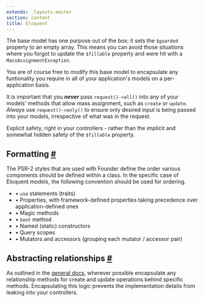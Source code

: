 ```yaml
---
extends: _layouts.master
section: content
title: Eloquent
---
```


The base model has one purpose out of the box; it sets the `$guarded` property to an empty array. This means you can avoid those situations where you forgot to update the `$fillable` property and were hit with a `MassAssignmentException`.

You are of course free to modify this base model to encapsulate any funtionality you require in all of your application's models on a per-application basis.

It is important that you ***never*** pass `request()->all()` into any of your models' methods that allow mass assignment, such as `create` or `update`. *Always* use `request()->only()` to ensure only desired input is being passed into your models, irrespective of what was in the request.

Explicit safety, right in your controllers - rather than the implicit and somewhat hidden safety of the `$fillable` property.

## Formatting <a class="text-grey" name="formatting" href="#formatting">#</a>

The PSR-2 styles that are used with Founder define the order various components should be defined within a class. In the specific case of Eloquent models, the following convention should be used for ordering.

* &bull; `use` statements (traits)
* &bull; Properties, with framework-defined properties taking precedence over application-defined ones
* &bull; Magic methods
* &bull; `boot` method
* &bull; Named (static) constructors
* &bull; Query scopes
* &bull; Mutators and accessors (grouping each mutator / accessor pair)

## Abstracting relationships <a class="text-grey" name="abstracting-relationships" href="#abstracting-relationships">#</a>

As outlined in the [general docs](/general#dont-talk-to-strangers), wherever possible encapsulate any relationship methods for create and update operations behind specific methods. Encapsulating this logic prevents the implementation details from leaking into your controllers.
